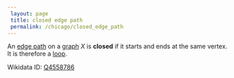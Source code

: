```yaml
---
 layout: page
 title: closed edge path
 permalink: /chicago/closed_edge_path
---
```

An [edge path](https://mathgloss.github.io/MathGloss/edge_path) on a [graph](https://mathgloss.github.io/MathGloss/graph) $X$ is **closed** if it starts and ends at the same vertex. It is therefore a [loop](https://mathgloss.github.io/MathGloss/loop).

Wikidata ID: [Q4558786](https://www.wikidata.org/wiki/Q4558786)